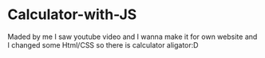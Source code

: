 # Calculator-with-JS
Maded by me
I saw youtube video and I wanna make it for own website and I changed some Html/CSS so there is calculator aligator:D 
